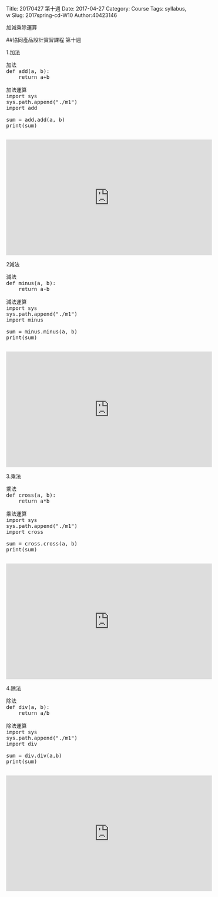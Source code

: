 Title: 20170427 第十週
Date: 2017-04-27
Category: Course
Tags: syllabus, w
Slug: 2017spring-cd-W10
Author:40423146

加減乘除運算

<!-- PELICAN_END_SUMMARY -->

##協同產品設計實習課程 第十週

1.加法

<pre class="brush: python">
加法
def add(a, b):
    return a+b
 
加法運算  
import sys
sys.path.append("./m1")
import add

sum = add.add(a, b)
print(sum)

</pre>

<iframe width="560" height="315" src="https://www.youtube.com/embed/ES-tNryQ4oM" frameborder="0" allowfullscreen></iframe>



2減法 

<pre class="brush: python">
減法
def minus(a, b):
    return a-b
 
減法運算  
import sys
sys.path.append("./m1")
import minus

sum = minus.minus(a, b)
print(sum)

</pre>

<iframe width="560" height="315" src="https://www.youtube.com/embed/_5nqGaIa9cQ" frameborder="0" allowfullscreen></iframe>



3.乘法 

<pre class="brush: python">
乘法
def cross(a, b):
    return a*b
 
乘法運算  
import sys
sys.path.append("./m1")
import cross

sum = cross.cross(a, b)
print(sum)

</pre>

<iframe width="560" height="315" src="https://www.youtube.com/embed/8MCETHWWo2c" frameborder="0" allowfullscreen></iframe>



4.除法

<pre class="brush: python">
除法
def div(a, b):
    return a/b
 
除法運算  
import sys
sys.path.append("./m1")
import div 

sum = div.div(a,b)
print(sum)

</pre>


<iframe width="560" height="315" src="https://www.youtube.com/embed/p26d9BmPAv0" frameborder="0" allowfullscreen></iframe>



